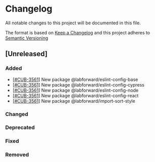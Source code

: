 # Changelog

All notable changes to this project will be documented in this file.

The format is based on [Keep a Changelog](http://keepachangelog.com/en/1.0.0/)
and this project adheres to [Semantic Versioning](http://semver.org/spec/)

## [Unreleased]

### Added

- [[#CUB-3561]](https://labforward.atlassian.net/browse/CUB-3561) New package @labforward/eslint-config-base
- [[#CUB-3561]](https://labforward.atlassian.net/browse/CUB-3561) New package @labforward/eslint-config-cypress
- [[#CUB-3561]](https://labforward.atlassian.net/browse/CUB-3561) New package @labforward/eslint-config-node
- [[#CUB-3561]](https://labforward.atlassian.net/browse/CUB-3561) New package @labforward/eslint-config-react
- [[#CUB-3561]](https://labforward.atlassian.net/browse/CUB-3561) New package @labforward/import-sort-style

### Changed

### Deprecated

### Fixed

### Removed
